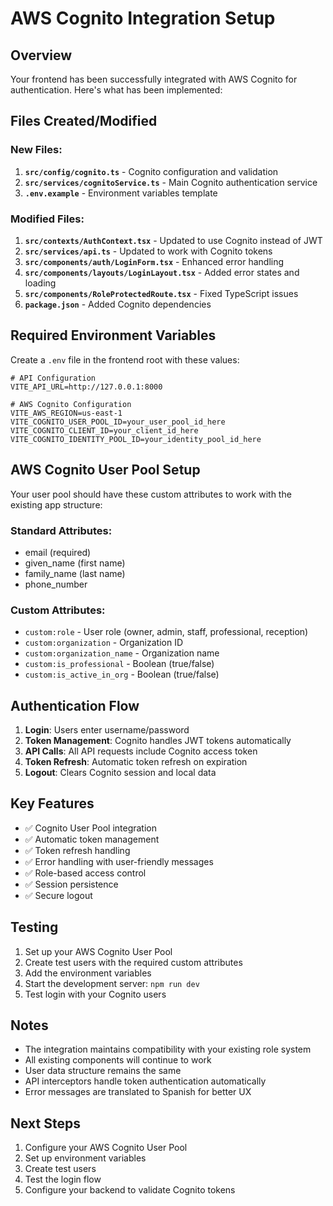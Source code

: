 # AWS Cognito Integration Setup

## Overview
Your frontend has been successfully integrated with AWS Cognito for authentication. Here's what has been implemented:

## Files Created/Modified

### New Files:
1. **`src/config/cognito.ts`** - Cognito configuration and validation
2. **`src/services/cognitoService.ts`** - Main Cognito authentication service
3. **`.env.example`** - Environment variables template

### Modified Files:
1. **`src/contexts/AuthContext.tsx`** - Updated to use Cognito instead of JWT
2. **`src/services/api.ts`** - Updated to work with Cognito tokens
3. **`src/components/auth/LoginForm.tsx`** - Enhanced error handling
4. **`src/components/layouts/LoginLayout.tsx`** - Added error states and loading
5. **`src/components/RoleProtectedRoute.tsx`** - Fixed TypeScript issues
6. **`package.json`** - Added Cognito dependencies

## Required Environment Variables

Create a `.env` file in the frontend root with these values:

```env
# API Configuration
VITE_API_URL=http://127.0.0.1:8000

# AWS Cognito Configuration
VITE_AWS_REGION=us-east-1
VITE_COGNITO_USER_POOL_ID=your_user_pool_id_here
VITE_COGNITO_CLIENT_ID=your_client_id_here
VITE_COGNITO_IDENTITY_POOL_ID=your_identity_pool_id_here
```

## AWS Cognito User Pool Setup

Your user pool should have these custom attributes to work with the existing app structure:

### Standard Attributes:
- email (required)
- given_name (first name)
- family_name (last name)
- phone_number

### Custom Attributes:
- `custom:role` - User role (owner, admin, staff, professional, reception)
- `custom:organization` - Organization ID
- `custom:organization_name` - Organization name
- `custom:is_professional` - Boolean (true/false)
- `custom:is_active_in_org` - Boolean (true/false)

## Authentication Flow

1. **Login**: Users enter username/password
2. **Token Management**: Cognito handles JWT tokens automatically
3. **API Calls**: All API requests include Cognito access token
4. **Token Refresh**: Automatic token refresh on expiration
5. **Logout**: Clears Cognito session and local data

## Key Features

- ✅ Cognito User Pool integration
- ✅ Automatic token management
- ✅ Token refresh handling
- ✅ Error handling with user-friendly messages
- ✅ Role-based access control
- ✅ Session persistence
- ✅ Secure logout

## Testing

1. Set up your AWS Cognito User Pool
2. Create test users with the required custom attributes
3. Add the environment variables
4. Start the development server: `npm run dev`
5. Test login with your Cognito users

## Notes

- The integration maintains compatibility with your existing role system
- All existing components will continue to work
- User data structure remains the same
- API interceptors handle token authentication automatically
- Error messages are translated to Spanish for better UX

## Next Steps

1. Configure your AWS Cognito User Pool
2. Set up environment variables
3. Create test users
4. Test the login flow
5. Configure your backend to validate Cognito tokens